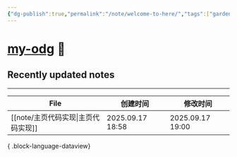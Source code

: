 ```yaml
---
{"dg-publish":true,"permalink":"/note/welcome-to-here/","tags":["gardenEntry"]}
---
```


# [my-odg](https://my-odg.vercel.app/) 🌱

## Recently updated notes
---
| File                       | 创建时间             | 修改时间             |
| -------------------------- | ---------------- | ---------------- |
| [[note/主页代码实现\|主页代码实现]] | 2025.09.17 18:58 | 2025.09.17 19:00 |

{ .block-language-dataview}
